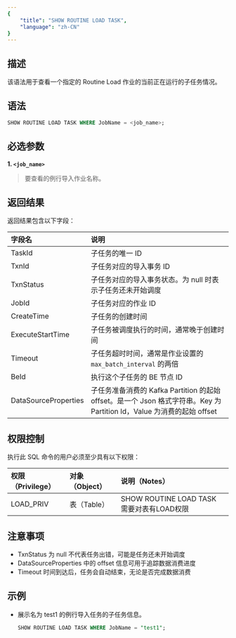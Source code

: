 ```yaml
---
{
    "title": "SHOW ROUTINE LOAD TASK",
    "language": "zh-CN"
}
---
```


## 描述

该语法用于查看一个指定的 Routine Load 作业的当前正在运行的子任务情况。

## 语法

```sql
SHOW ROUTINE LOAD TASK WHERE JobName = <job_name>;
```

## 必选参数

**1. `<job_name>`**

> 要查看的例行导入作业名称。

## 返回结果

返回结果包含以下字段：

| 字段名                | 说明                                                         |
| :------------------- | :---------------------------------------------------------- |
| TaskId               | 子任务的唯一 ID                                              |
| TxnId                | 子任务对应的导入事务 ID                                      |
| TxnStatus            | 子任务对应的导入事务状态。为 null 时表示子任务还未开始调度    |
| JobId                | 子任务对应的作业 ID                                          |
| CreateTime           | 子任务的创建时间                                             |
| ExecuteStartTime     | 子任务被调度执行的时间，通常晚于创建时间                      |
| Timeout              | 子任务超时时间，通常是作业设置的 `max_batch_interval` 的两倍  |
| BeId                 | 执行这个子任务的 BE 节点 ID                                  |
| DataSourceProperties | 子任务准备消费的 Kafka Partition 的起始 offset。是一个 Json 格式字符串。Key 为 Partition Id，Value 为消费的起始 offset |

## 权限控制

执行此 SQL 命令的用户必须至少具有以下权限：

| 权限（Privilege） | 对象（Object） | 说明（Notes）                 |
| :---------------- | :------------- | :---------------------------- |
| LOAD_PRIV         | 表（Table）    | SHOW ROUTINE LOAD TASK 需要对表有LOAD权限 |

## 注意事项

- TxnStatus 为 null 不代表任务出错，可能是任务还未开始调度
- DataSourceProperties 中的 offset 信息可用于追踪数据消费进度
- Timeout 时间到达后，任务会自动结束，无论是否完成数据消费

## 示例

- 展示名为 test1 的例行导入任务的子任务信息。

    ```sql
    SHOW ROUTINE LOAD TASK WHERE JobName = "test1";
    ```
